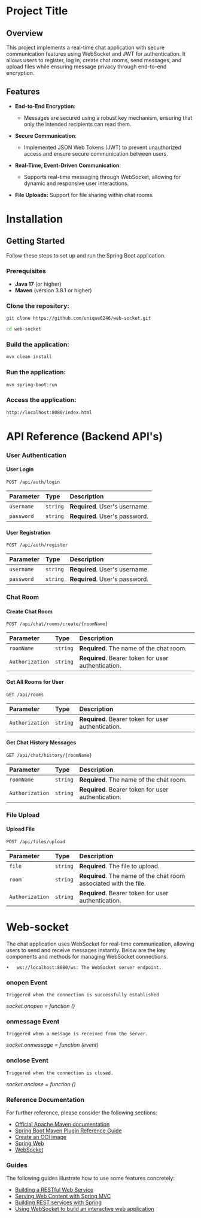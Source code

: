 # Project Title

## Overview
This project implements a real-time chat application with secure communication features using WebSocket and JWT for authentication. It allows users to register, log in, create chat rooms, send messages, and upload files while ensuring message privacy through end-to-end encryption.


## Features

- **End-to-End Encryption**:
    - Messages are secured using a robust key mechanism, ensuring that only the intended recipients can read them.

- **Secure Communication**:
    - Implemented JSON Web Tokens (JWT) to prevent unauthorized access and ensure secure communication between users.

- **Real-Time, Event-Driven Communication**:
    - Supports real-time messaging through WebSocket, allowing for dynamic and responsive user interactions.

- **File Uploads:** Support for file sharing within chat rooms.


# Installation
## Getting Started

Follow these steps to set up and run the Spring Boot application.

### Prerequisites

- **Java 17** (or higher)
- **Maven** (version 3.8.1 or higher)

### Clone the repository:
   ```bash
   git clone https://github.com/unique6246/web-socket.git

   cd web-socket
   ```
### Build the application:
   ```bash
   mvn clean install
   ```
### Run the application:
   ```bash
  mvn spring-boot:run
   ```

### Access the application:
   ```bash
  http://localhost:8080/index.html
   ```


# API Reference (Backend API's)

### User Authentication

#### User Login
```http
POST /api/auth/login
```

| Parameter | Type     | Description                |
| :-------- | :------- | :------------------------- |
| `username` | `string` | **Required**. User's username.|
| `password` | `string` | **Required**. User's password.|


#### User Registration

```http
POST /api/auth/register
```

| Parameter | Type     | Description                       |
| :-------- | :------- | :-------------------------------- |
| `username` | `string` | **Required**. User's username.|
| `password` | `string` | **Required**. User's password.|

### Chat Room
#### Create Chat Room

```http
POST /api/chat/rooms/create/{roomName}
```
| Parameter | Type     | Description                       |
| :-------- | :------- | :-------------------------------- |
| `roomName` | `string` | **Required**. The name of the chat room.
| `Authorization` | `string` | **Required**. Bearer token for user authentication.|

#### Get All Rooms for User

```http
GET /api/rooms
```
| Parameter | Type     | Description                       |
| :-------- | :------- | :-------------------------------- |
| `Authorization` | `string` | **Required**. Bearer token for user authentication.|

#### Get Chat History Messages

```http
GET /api/chat/history/{roomName}
```
| Parameter | Type     | Description                       |
| :-------- | :------- | :-------------------------------- |
| `roomName` | `string` | **Required**. The name of the chat room.
| `Authorization` | `string` | **Required**. Bearer token for user authentication.|





### File Upload

#### Upload File

```http
POST /api/files/upload
```
| Parameter | Type     | Description                       |
| :-------- | :------- | :-------------------------------- |
| `file` | `string` | **Required**. The file to upload.
| `room` | `string` | **Required**. The name of the chat room associated with the file.
| `Authorization` | `string` | **Required**. Bearer token for user authentication.|

# Web-socket

The chat application uses WebSocket for real-time communication, allowing users to send and receive messages instantly. Below are the key components and methods for managing WebSocket connections.

```
•	ws://localhost:8080/ws: The WebSocket server endpoint.
```
### onopen Event
`Triggered when the connection is successfully established`

*socket.onopen = function ()*

### onmessage Event
`Triggered when a message is received from the server.`

*socket.onmessage = function (event)*

### onclose  Event
`Triggered when the connection is closed.`

*socket.onclose = function ()*

### Reference Documentation

For further reference, please consider the following sections:

* [Official Apache Maven documentation](https://maven.apache.org/guides/index.html)
* [Spring Boot Maven Plugin Reference Guide](https://docs.spring.io/spring-boot/3.3.5/maven-plugin)
* [Create an OCI image](https://docs.spring.io/spring-boot/3.3.5/maven-plugin/build-image.html)
* [Spring Web](https://docs.spring.io/spring-boot/3.3.5/reference/web/servlet.html)
* [WebSocket](https://docs.spring.io/spring-boot/3.3.5/reference/messaging/websockets.html)

### Guides

The following guides illustrate how to use some features concretely:

* [Building a RESTful Web Service](https://spring.io/guides/gs/rest-service/)
* [Serving Web Content with Spring MVC](https://spring.io/guides/gs/serving-web-content/)
* [Building REST services with Spring](https://spring.io/guides/tutorials/rest/)
* [Using WebSocket to build an interactive web application](https://spring.io/guides/gs/messaging-stomp-websocket/)



